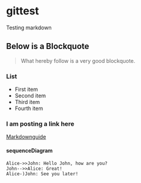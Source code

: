 # gittest
Testing markdown

## Below is a Blockquote
> What hereby follow is a very good blockquote.

### List
- First item
- Second item
- Third item
- Fourth item


### I am posting a link here
[Markdownguide](https://www.markdownguide.org/)
#### sequenceDiagram
    Alice->>John: Hello John, how are you?
    John-->>Alice: Great!
    Alice-)John: See you later!

